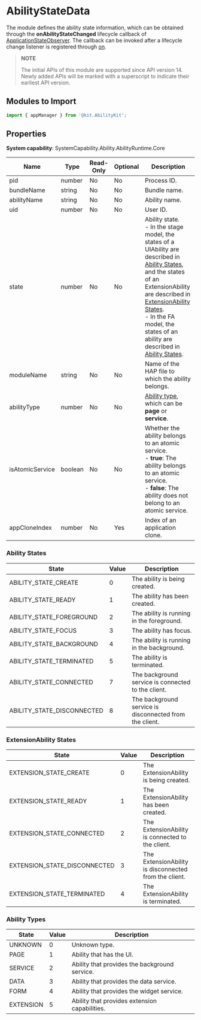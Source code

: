 # AbilityStateData

The module defines the ability state information, which can be obtained through the **onAbilityStateChanged** lifecycle callback of [ApplicationStateObserver](js-apis-inner-application-applicationStateObserver.md). The callback can be invoked after a lifecycle change listener is registered through [on](js-apis-app-ability-appManager.md#appmanageronapplicationstate14).

> **NOTE**
> 
> The initial APIs of this module are supported since API version 14. Newly added APIs will be marked with a superscript to indicate their earliest API version.

## Modules to Import

```ts
import { appManager } from '@kit.AbilityKit';
```

## Properties

**System capability**: SystemCapability.Ability.AbilityRuntime.Core

| Name                    | Type    | Read-Only| Optional| Description                      |
| ----------------------- | ---------| ---- | ---- | ------------------------- |
| pid                     | number   | No  | No  | Process ID.                   |
| bundleName              | string   | No  | No | Bundle name.         |
| abilityName            | string   | No  | No  | Ability name.              |
| uid                    | number   | No  | No  | User ID.                 |
| state                   | number   | No  | No  | Ability state.<br>- In the stage model, the states of a UIAbility are described in [Ability States](#ability-states), and the states of an ExtensionAbility are described in [ExtensionAbility States](#extensionability-states).<br>- In the FA model, the states of an ability are described in [Ability States](#ability-states).               |
| moduleName | string   | No  | No  | Name of the HAP file to which the ability belongs.   |
| abilityType | number | No  | No  | [Ability type](#ability-types), which can be **page** or **service**.|
| isAtomicService | boolean   | No | No | Whether the ability belongs to an atomic service.<br>- **true**: The ability belongs to an atomic service.<br>- **false**: The ability does not belong to an atomic service.    |
| appCloneIndex          | number   | No  | Yes  | Index of an application clone.                 |

### Ability States

| State                       | Value | Description                   |
| --------------------------  | --- | ---------------------- |
| ABILITY_STATE_CREATE        | 0   |  The ability is being created.   |
| ABILITY_STATE_READY         | 1   |  The ability has been created.   |
| ABILITY_STATE_FOREGROUND    | 2   |  The ability is running in the foreground.     |
| ABILITY_STATE_FOCUS         | 3   |   The ability has focus.    |
| ABILITY_STATE_BACKGROUND    | 4   |  The ability is running in the background.     |
| ABILITY_STATE_TERMINATED    | 5   |  The ability is terminated.     |
| ABILITY_STATE_CONNECTED     | 7   |  The background service is connected to the client.|
| ABILITY_STATE_DISCONNECTED  | 8   |  The background service is disconnected from the client.|

### ExtensionAbility States
| State                  | Value| Description                  |
| ---------------------- | ---- | ---------------------- |
| EXTENSION_STATE_CREATE | 0   | The ExtensionAbility is being created. |
| EXTENSION_STATE_READY  | 1   | The ExtensionAbility has been created. |
| EXTENSION_STATE_CONNECTED | 2  | The ExtensionAbility is connected to the client. |
| EXTENSION_STATE_DISCONNECTED | 3 | The ExtensionAbility is disconnected from the client.|
| EXTENSION_STATE_TERMINATED | 4  | The ExtensionAbility is terminated. |

### Ability Types

| State   | Value     | Description                 |
| ------  | ------- | --------------------- |
| UNKNOWN | 0 | Unknown type.             |
| PAGE    | 1 | Ability that has the UI.  |
| SERVICE | 2 | Ability that provides the background service.|
| DATA    | 3 | Ability that provides the data service.             |
| FORM    | 4 | Ability that provides the widget service.  |
| EXTENSION | 5 | Ability that provides extension capabilities.|
